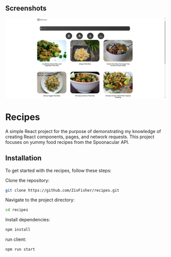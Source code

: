 ## Screenshots

![App Screenshot](public/images/screenshot.png)

# Recipes

A simple React project for the purpose of demonstrating my knowledge of creating React components, pages, and network requests.
This project focuses on yummy food recipes from the Spoonacular API.

## Installation

To get started with the recipes, follow these steps:

Clone the repository:

```bash
git clone https://github.com/ZivFisher/recipes.git
```

Navigate to the project directory:

```bash
cd recipes
```

Install dependencies:

```bash
npm install
```

run client:

```bash
npm run start
```
